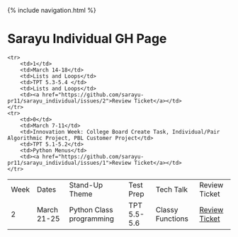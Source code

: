 {% include navigation.html %}
# Sarayu Individual GH Page


<table>
    <tr>
        <td>Week</td>
        <td>Dates</td>
        <td>Stand-Up Theme</td>
        <td>Test Prep </td>
        <td>Tech Talk</td>
        <td>Review Ticket</td>
    </tr>
    <tr>
        <td>2</td>
        <td>March 21-25</td>
        <td>Python Class programming</td>
        <td>TPT 5.5-5.6</td>
        <td>Classy Functions</td>
        <td><a href="https://github.com/sarayu-pr11/sarayu_individual/issues/3">Review Ticket</a></td>
    </tr>
        
    <tr>
        <td>1</td>
        <td>March 14-18</td>
        <td>Lists and Loops</td>
        <td>TPT 5.3-5.4 </td>
        <td>Lists and Loops</td>
        <td><a href="https://github.com/sarayu-pr11/sarayu_individual/issues/2">Review Ticket</a></td>
    </tr>
    <tr>
        <td>0</td>
        <td>March 7-11</td>
        <td>Innovation Week: College Board Create Task, Individual/Pair Algorithmic Project, PBL Customer Project</td>
        <td>TPT 5.1-5.2</td>
        <td>Python Menus</td>
        <td><a href="https://github.com/sarayu-pr11/sarayu_individual/issues/1">Review Ticket</a></td>
    </tr>
</table>

